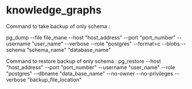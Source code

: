 # knowledge_graphs

Command to take backup of only schema :

pg_dump --file file_mane --host "host_address" --port "port_number" --username "user_name" --verbose --role "postgres" --format=c --blobs --schema "schema_name" "database_name"

Command to restore backup of only schema :
 pg_restore --host "host_address" --port "port_number" --username "user_name" --role "postgres" --dbname "data_base_name" --no-owner --no-privileges --verbose "backup_file_location"
